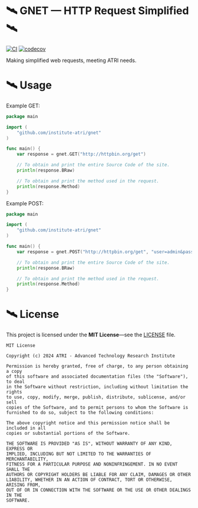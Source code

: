 # 🛰️ GNET — HTTP Request Simplified 🛰️

[![CI](https://github.com/institute-atri/gnet/actions/workflows/ci.yml/badge.svg)](https://github.com/institute-atri/gnet/actions/workflows/ci.yml)
[![codecov](https://codecov.io/gh/institute-atri/gnet/graph/badge.svg?token=nR2sLEINBZ)](https://codecov.io/gh/institute-atri/gnet)

Making simplified web requests, meeting ATRI needs.

# 🛰️ Usage

Example GET:

```go
package main

import (
	"github.com/institute-atri/gnet"
)

func main() {
	var response = gnet.GET("http://httpbin.org/get")

	// To obtain and print the entire Source Code of the site.
	println(response.BRaw)

	// To obtain and print the method used in the request.
	println(response.Method)
}
```

Example POST:

```go
package main

import (
	"github.com/institute-atri/gnet"
)

func main() {
	var response = gnet.POST("http://httpbin.org/get", "user=admin&password=123")

	// To obtain and print the entire Source Code of the site.
	println(response.BRaw)

	// To obtain and print the method used in the request.
	println(response.Method)
}
```

# 🛰️ License

This project is licensed under the **MIT License**—see the [LICENSE](LICENSE) file.

```text
MIT License

Copyright (c) 2024 ATRI - Advanced Technology Research Institute

Permission is hereby granted, free of charge, to any person obtaining a copy
of this software and associated documentation files (the "Software"), to deal
in the Software without restriction, including without limitation the rights
to use, copy, modify, merge, publish, distribute, sublicense, and/or sell
copies of the Software, and to permit persons to whom the Software is
furnished to do so, subject to the following conditions:

The above copyright notice and this permission notice shall be included in all
copies or substantial portions of the Software.

THE SOFTWARE IS PROVIDED "AS IS", WITHOUT WARRANTY OF ANY KIND, EXPRESS OR
IMPLIED, INCLUDING BUT NOT LIMITED TO THE WARRANTIES OF MERCHANTABILITY,
FITNESS FOR A PARTICULAR PURPOSE AND NONINFRINGEMENT. IN NO EVENT SHALL THE
AUTHORS OR COPYRIGHT HOLDERS BE LIABLE FOR ANY CLAIM, DAMAGES OR OTHER
LIABILITY, WHETHER IN AN ACTION OF CONTRACT, TORT OR OTHERWISE, ARISING FROM,
OUT OF OR IN CONNECTION WITH THE SOFTWARE OR THE USE OR OTHER DEALINGS IN THE
SOFTWARE.
```